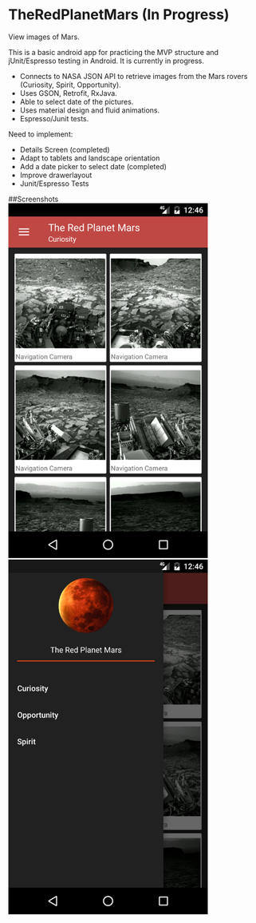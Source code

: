 # TheRedPlanetMars (In Progress)
View images of Mars.

This is a basic android app for practicing the MVP structure and jUnit/Espresso testing in Android. It is currently in progress.

 - Connects to NASA JSON API to retrieve images from the Mars rovers (Curiosity, Spirit, Opportunity).
 - Uses GSON, Retrofit, RxJava.
 - Able to select date of the pictures.
 - Uses material design and fluid animations. 
 - Espresso/Junit tests. 
 
Need to implement:
 - Details Screen (completed)
 - Adapt to tablets and landscape orientation
 - Add a date picker to select date (completed)
 - Improve drawerlayout
 - Junit/Espresso Tests
 
 ##Screenshots
<img src="/screenshots/Screenshot_1476215187.png" alt="image" width="400">
<img src="/screenshots/Screenshot_1476215192.png" alt="image" width="400">


